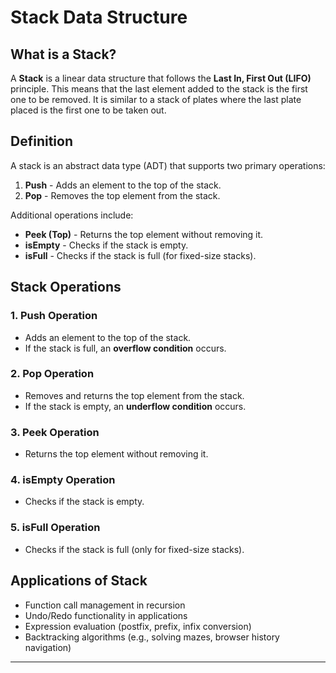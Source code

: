 # Stack Data Structure

## What is a Stack?
A **Stack** is a linear data structure that follows the **Last In, First Out (LIFO)** principle. This means that the last element added to the stack is the first one to be removed. It is similar to a stack of plates where the last plate placed is the first one to be taken out.

## Definition
A stack is an abstract data type (ADT) that supports two primary operations:
1. **Push** - Adds an element to the top of the stack.
2. **Pop** - Removes the top element from the stack.

Additional operations include:
- **Peek (Top)** - Returns the top element without removing it.
- **isEmpty** - Checks if the stack is empty.
- **isFull** - Checks if the stack is full (for fixed-size stacks).

## Stack Operations
### 1. Push Operation
- Adds an element to the top of the stack.
- If the stack is full, an **overflow condition** occurs.

### 2. Pop Operation
- Removes and returns the top element from the stack.
- If the stack is empty, an **underflow condition** occurs.

### 3. Peek Operation
- Returns the top element without removing it.

### 4. isEmpty Operation
- Checks if the stack is empty.

### 5. isFull Operation
- Checks if the stack is full (only for fixed-size stacks).

## Applications of Stack
- Function call management in recursion
- Undo/Redo functionality in applications
- Expression evaluation (postfix, prefix, infix conversion)
- Backtracking algorithms (e.g., solving mazes, browser history navigation)

---
